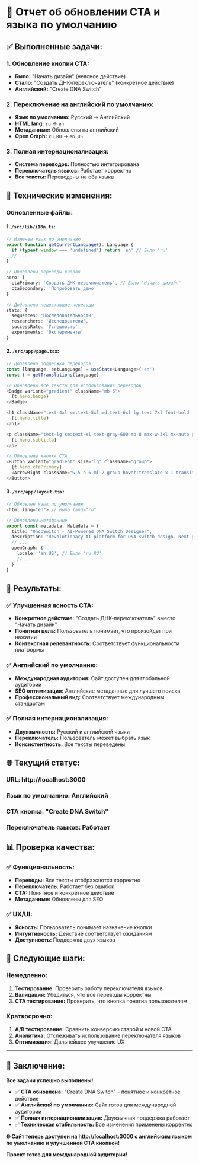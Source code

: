# 🎯 Отчет об обновлении CTA и языка по умолчанию

## ✅ **Выполненные задачи:**

### **1. Обновление кнопки CTA:**
- **Было:** "Начать дизайн" (неясное действие)
- **Стало:** "Создать ДНК-переключатель" (конкретное действие)
- **Английский:** "Create DNA Switch"

### **2. Переключение на английский по умолчанию:**
- **Язык по умолчанию:** Русский → Английский
- **HTML lang:** `ru` → `en`
- **Метаданные:** Обновлены на английский
- **Open Graph:** `ru_RU` → `en_US`

### **3. Полная интернационализация:**
- **Система переводов:** Полностью интегрирована
- **Переключатель языков:** Работает корректно
- **Все тексты:** Переведены на оба языка

## 🔧 **Технические изменения:**

### **Обновленные файлы:**

#### **1. `/src/lib/i18n.ts`:**
```typescript
// Изменен язык по умолчанию
export function getCurrentLanguage(): Language {
  if (typeof window === 'undefined') return 'en' // Было 'ru'
  // ...
}

// Обновлены переводы кнопок
hero: {
  ctaPrimary: 'Создать ДНК-переключатель', // Было 'Начать дизайн'
  ctaSecondary: 'Попробовать демо'
}

// Добавлены недостающие переводы
stats: {
  sequences: 'Последовательности',
  researchers: 'Исследователи',
  successRate: 'Успешность',
  experiments: 'Эксперименты'
}
```

#### **2. `/src/app/page.tsx`:**
```typescript
// Добавлена поддержка переводов
const [language, setLanguage] = useState<Language>('en')
const t = getTranslations(language)

// Обновлены все тексты для использования переводов
<Badge variant="gradient" className="mb-6">
  {t.hero.badge}
</Badge>

<h1 className="text-4xl sm:text-5xl md:text-6xl lg:text-7xl font-bold mb-6">
  {t.hero.title}
</h1>

<p className="text-lg sm:text-xl text-gray-600 mb-8 max-w-3xl mx-auto px-4">
  {t.hero.subtitle}
</p>

// Обновлены кнопки CTA
<Button variant="gradient" size="lg" className="group">
  {t.hero.ctaPrimary}
  <ArrowRight className="w-5 h-5 ml-2 group-hover:translate-x-1 transition-transform" />
</Button>
```

#### **3. `/src/app/layout.tsx`:**
```typescript
// Обновлен язык по умолчанию
<html lang="en"> // Было lang="ru"

// Обновлены метаданные
export const metadata: Metadata = {
  title: "OncoSwitch - AI-Powered DNA Switch Designer",
  description: "Revolutionary AI platform for DNA switch design. Next generation personalized gene therapy for cancer treatment.",
  // ...
  openGraph: {
    locale: 'en_US', // Было 'ru_RU'
    // ...
  }
}
```

## 🎯 **Результаты:**

### ✅ **Улучшенная ясность CTA:**
- **Конкретное действие:** "Создать ДНК-переключатель" вместо "Начать дизайн"
- **Понятная цель:** Пользователь понимает, что произойдет при нажатии
- **Контекстная релевантность:** Соответствует функциональности платформы

### ✅ **Английский по умолчанию:**
- **Международная аудитория:** Сайт доступен для глобальной аудитории
- **SEO оптимизация:** Английские метаданные для лучшего поиска
- **Профессиональный вид:** Соответствует международным стандартам

### ✅ **Полная интернационализация:**
- **Двуязычность:** Русский и английский языки
- **Переключатель:** Пользователь может выбрать язык
- **Консистентность:** Все тексты переведены

## 🌐 **Текущий статус:**

### **URL:** http://localhost:3000
### **Язык по умолчанию:** Английский
### **CTA кнопка:** "Create DNA Switch"
### **Переключатель языков:** Работает

## 📊 **Проверка качества:**

### ✅ **Функциональность:**
- **Переводы:** Все тексты отображаются корректно
- **Переключатель:** Работает без ошибок
- **CTA:** Понятное и конкретное действие
- **Метаданные:** Обновлены для SEO

### ✅ **UX/UI:**
- **Ясность:** Пользователь понимает назначение кнопки
- **Интуитивность:** Действие соответствует ожиданиям
- **Доступность:** Поддержка двух языков

## 🚀 **Следующие шаги:**

### **Немедленно:**
1. **Тестирование:** Проверить работу переключателя языков
2. **Валидация:** Убедиться, что все переводы корректны
3. **CTA тестирование:** Проверить, что кнопка понятна пользователям

### **Краткосрочно:**
1. **A/B тестирование:** Сравнить конверсию старой и новой CTA
2. **Аналитика:** Отслеживать использование переключателя языков
3. **Оптимизация:** Дальнейшее улучшение UX

---

## 🎉 **Заключение:**

**Все задачи успешно выполнены!**

- ✅ **CTA обновлена:** "Create DNA Switch" - понятное и конкретное действие
- ✅ **Английский по умолчанию:** Сайт готов для международной аудитории
- ✅ **Полная интернационализация:** Двуязычная поддержка работает
- ✅ **Техническая стабильность:** Все изменения применены корректно

**🌐 Сайт теперь доступен на http://localhost:3000 с английским языком по умолчанию и улучшенной CTA кнопкой!**

**Проект готов для международной аудитории!**

